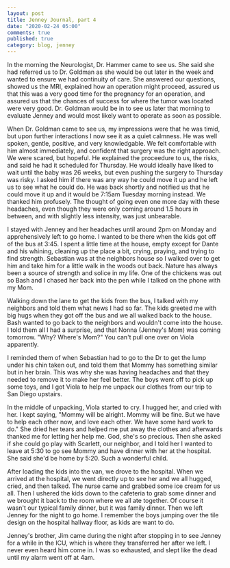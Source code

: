```yaml
---
layout: post
title: Jenney Journal, part 4
date: "2020-02-24 05:00"
comments: true
published: true
category: blog, jenney
---
```


In the morning the Neurologist, Dr. Hammer came to see us. She said she had referred us to Dr. Goldman as she would be out later in the week and wanted to ensure we had continuity of care. She answered our questions, showed us the MRI, explained how an operation might proceed, assured us that this was a very good time for the pregnancy for an operation, and assured us that the chances of success for where the tumor was located were very good. Dr. Goldman would be in to see us later that morning to evaluate Jenney and would most likely want to operate as soon as possible.

When Dr. Goldman came to see us, my impressions were that he was timid, but upon further interactions I now see it as a quiet calmness. He was well spoken, gentle, positive, and very knowledgable. We felt comfortable with him almost immediately, and confident that surgery was the right approach. We were scared, but hopeful. He explained the proceedure to us, the risks, and said he had it scheduled for Thursday. He would ideally have liked to wait until the baby was 26 weeks, but even pushing the surgery to Thursday was risky. I asked him if there was any way he could move it up and he left us to see what he could do. He was back shortly and notified us that he could move it up and it would be 7:15am Tuesday morning instead. We thanked him profusely. The thought of going even one more day with these headaches, even though they were only coming around 1.5 hours in between, and with slightly less intensity, was just unbearable.

I stayed with Jenney and her headaches until around 2pm on Monday and apprehensively left to go home. I wanted to be there when the kids got off of the bus at 3:45. I spent a little time at the house, empty except for Dante and his whining, cleaning up the place a bit, crying, praying, and trying to find strength. Sebastian was at the neighbors house so I walked over to get him and take him for a little walk in the woods out back. Nature has always been a source of strength and solice in my life. One of the chickens was out so Bash and I chased her back into the pen while I talked on the phone with my Mom.

Walking down the lane to get the kids from the bus, I talked with my neighbors and told them what news I had so far. The kids greeted me with big hugs when they got off the bus and we all walked back to the house. Bash wanted to go back to the neighbors and wouldn't come into the house. I told them all I had a surprise, and that Nonna (Jenney's Mom) was coming tomorrow. "Why? Where's Mom?" You can't pull one over on Viola apparently.

I reminded them of when Sebastian had to go to the Dr to get the lump under his chin taken out, and told them that Mommy has something similar but in her brain. This was why she was having headaches and that they needed to remove it to make her feel better. The boys went off to pick up some toys, and I got Viola to help me unpack our clothes from our trip to San Diego upstairs. 

In the middle of unpacking, Viola started to cry. I hugged her, and cried with her. I kept saying, "Mommy will be alright. Mommy will be fine. But we have to help each other now, and love each other. We have some hard work to do." She dried her tears and helped me put away the clothes and afterwards thanked me for letting her help me. God, she's so precious. Then she asked if she could go play with Scarlett, our neighbor, and I told her I wanted to leave at 5:30 to go see Mommy and have dinner with her at the hospital. She said she'd be home by 5:20. Such a wonderful child.

After loading the kids into the van, we drove to the hospital. When we arrived at the hospital, we went directly up to see her and we all hugged, cried, and then talked. The nurse came and grabbed some ice cream for us all. Then I ushered the kids down to the cafeteria to grab some dinner and we brought it back to the room where we all ate together. Of course it wasn't our typical family dinner, but it was family dinner. Then we left Jenney for the night to go home. I remember the boys jumping over the tile design on the hospital hallway floor, as kids are want to do.

Jenney's brother, Jim came during the night after stopping in to see Jenney for a while in the ICU, which is where they transferred her after we left. I never even heard him come in. I was so exhausted, and slept like the dead until my alarm went off at 4am.
